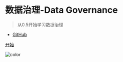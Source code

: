 # **数据治理-Data Governance**

> 从0.5开始学习数据治理


- [GitHub](https://github.com/maqiming/DataGovernance)

[开始](READMES)

![color](#DFFFDF)